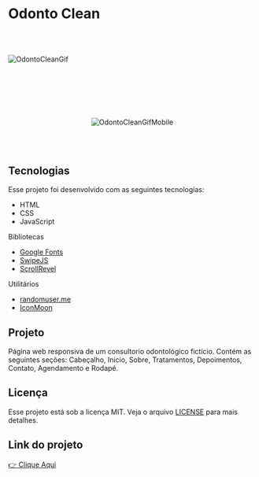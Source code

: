 
# Odonto Clean
<br><br>


<div>
  <img alt="OdontoCleanGif" src="imagens/Animação.gif">
</div>
<br><br>

## 

<br><br>
<div align=center>
  <img alt="OdontoCleanGifMobile" src="imagens/mobile-animacao.gif">
</div>

<br><br>


## Tecnologias
Esse projeto foi desenvolvido com as seguintes tecnologias:  

- HTML
- CSS
- JavaScript

Bibliotecas

- [Google Fonts](https://fonts.google.com/)
- [SwipeJS](https://github.com/nolimits4web/Swiper)
- [ScrollRevel](https://scrollrevealjs.org)

Utilitários

- [randomuser.me](https://randomuser.me/photos)
- [IconMoon](https://icomoon.io/app/#/select)

## Projeto 

Página web responsiva de um consultorio odontológico fictício. Contém as seguintes seções: Cabeçalho, Inicio, Sobre, Tratamentos, Depoimentos, Contato, Agendamento e Rodapé.

## Licença

Esse projeto está sob a licença MIT. Veja o arquivo [LICENSE](https://github.com/WyllianSilveira/Odonto-Clean/blob/master/LICENSE) para mais detalhes.

## Link do projeto 

<a href="https://wylliansilveira.github.io/Odonto-Clean/">👉 Clique Aqui</a>
